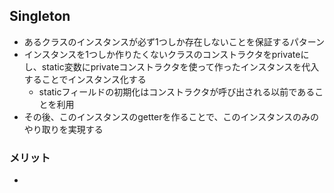 ## Singleton
- あるクラスのインスタンスが必ず1つしか存在しないことを保証するパターン
- インスタンスを1つしか作りたくないクラスのコンストラクタをprivateにし、static変数にprivateコンストラクタを使って作ったインスタンスを代入することでインスタンス化する
  - staticフィールドの初期化はコンストラクタが呼び出される以前であることを利用
- その後、このインスタンスのgetterを作ることで、このインスタンスのみのやり取りを実現する

### メリット
- 